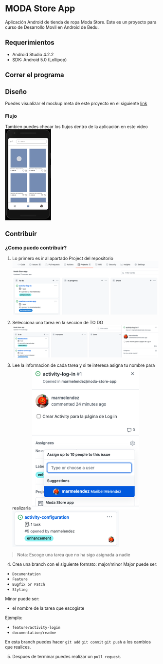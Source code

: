# MODA Store App
Aplicación Android de tienda de ropa Moda Store. 
Este es un proyecto para curso de Desarrollo Movil en Android de Bedu.

## Requerimientos
- Android Studio 4.2.2
- SDK: Android 5.0 (Lollipop)

## Correr el programa

## Diseño 
Puedes visualizar el mockup meta de este proyecto en el siguiente [link](https://www.figma.com/file/CgTBCmmRmLiYO1QwHiP2KQ/MODA-Store-Project?node-id=0%3A1) 

### Flujo
Tambien puedes checar los flujos dentro de la aplicación en este video
<br>
<img src="images/flow.gif" width="30%">

## Contribuir
### ¿Como puedo contribuir?
1. Lo primero es ir al apartado Project del repositorio
![Pagina Project](images/projectpage.png)

2. Selecciona una tarea en la seccion de TO DO 
![Asignación](images/issues.png)

3. Lee la informacion de cada tarea y si te interesa asigna tu nombre para realizarla
![Asignación](images/assign.png)
![Asignación](images/card.png)

> Nota: Escoge una tarea que no ha sigo asignada a nadie

4. Crea una branch con el siguiente formato: major/minor
Major puede ser:
- `Documentation`
- `Feature`
- `Bugfix or Patch`
- `Styling`

Minor puede ser: 
- el nombre de la tarea que escogiste

Ejemplo:
- `feature/activity-login`
- `documentation/readme`

En esta branch puedes hacer 
`git add`
`git commit`
`git push`
a los cambios que realices.

5. Despues de terminar puedes realizar un `pull request`. 
